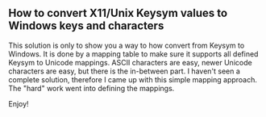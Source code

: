 ## How to convert X11/Unix Keysym values to Windows keys and characters
This solution is only to show you a way to how convert from Keysym to Windows. It is done by a mapping table to make sure it supports all defined Keysym to Unicode mappings. ASCII characters are easy, newer Unicode characters are easy, but there is the in-between part. I haven't seen a complete solution, therefore I came up with this simple mapping approach. The "hard" work went into defining the mappings.

Enjoy!
